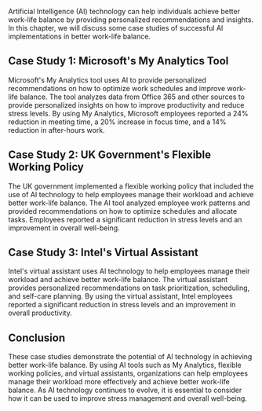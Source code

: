 
Artificial Intelligence (AI) technology can help individuals achieve better work-life balance by providing personalized recommendations and insights. In this chapter, we will discuss some case studies of successful AI implementations in better work-life balance.

Case Study 1: Microsoft's My Analytics Tool
-------------------------------------------

Microsoft's My Analytics tool uses AI to provide personalized recommendations on how to optimize work schedules and improve work-life balance. The tool analyzes data from Office 365 and other sources to provide personalized insights on how to improve productivity and reduce stress levels. By using My Analytics, Microsoft employees reported a 24% reduction in meeting time, a 20% increase in focus time, and a 14% reduction in after-hours work.

Case Study 2: UK Government's Flexible Working Policy
-----------------------------------------------------

The UK government implemented a flexible working policy that included the use of AI technology to help employees manage their workload and achieve better work-life balance. The AI tool analyzed employee work patterns and provided recommendations on how to optimize schedules and allocate tasks. Employees reported a significant reduction in stress levels and an improvement in overall well-being.

Case Study 3: Intel's Virtual Assistant
---------------------------------------

Intel's virtual assistant uses AI technology to help employees manage their workload and achieve better work-life balance. The virtual assistant provides personalized recommendations on task prioritization, scheduling, and self-care planning. By using the virtual assistant, Intel employees reported a significant reduction in stress levels and an improvement in overall productivity.

Conclusion
----------

These case studies demonstrate the potential of AI technology in achieving better work-life balance. By using AI tools such as My Analytics, flexible working policies, and virtual assistants, organizations can help employees manage their workload more effectively and achieve better work-life balance. As AI technology continues to evolve, it is essential to consider how it can be used to improve stress management and overall well-being.
